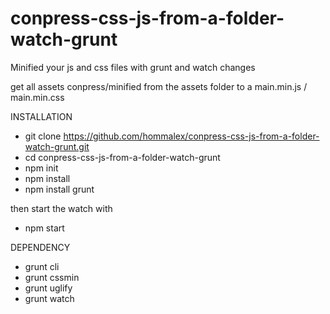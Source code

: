 # conpress-css-js-from-a-folder-watch-grunt
Minified your js and css files with grunt and watch changes

get all assets conpress/minified from the assets folder to a main.min.js / main.min.css

INSTALLATION

  - git clone https://github.com/hommalex/conpress-css-js-from-a-folder-watch-grunt.git
  - cd conpress-css-js-from-a-folder-watch-grunt
  - npm init
  - npm install
  - npm install grunt

  then start the watch with 
  - npm start

  
DEPENDENCY
  - grunt cli
  - grunt cssmin
  - grunt uglify
  - grunt watch


